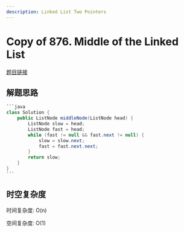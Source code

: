 ```yaml
---
description: Linked List Two Pointers
---
```


# Copy of 876. Middle of the Linked List

[题目链接](https://leetcode.com/problems/middle-of-the-linked-list/description/)

## 解题思路

````java
```java
class Solution {
    public ListNode middleNode(ListNode head) {
        ListNode slow = head;
        ListNode fast = head;
        while (fast != null && fast.next != null) {
            slow = slow.next;
            fast = fast.next.next;
        }
        return slow;
    }
}
```
````

## 时空复杂度

时间复杂度: O(n)

空间复杂度: O(1)
